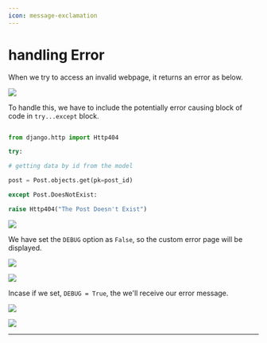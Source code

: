 ```yaml
---
icon: message-exclamation
---
```


# handling Error

When we try to access an invalid webpage, it returns an error as below.

![](https://i.imgur.com/Pv4urEO.png)

To handle this, we have to include the potentially error causing block of code in `try...except` block.

```python

from django.http import Http404

try:

# getting data by id from the model

post = Post.objects.get(pk=post_id)

except Post.DoesNotExist:

raise Http404("The Post Doesn't Exist")
```

![](https://i.imgur.com/OELWutd.png)

We have set the `DEBUG` option as `False`, so the custom error page will be displayed.

![](https://i.imgur.com/iWoRbmV.png)

![](https://i.imgur.com/770mAh2.png)

Incase if we set, `DEBUG = True`, the we'll receive our error message.

![](https://i.imgur.com/srHboZ4.png)

![](https://i.imgur.com/79gqEpj.png)

***
